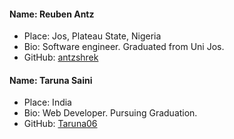 #### Name: Reuben Antz
 - Place: Jos, Plateau State, Nigeria
 - Bio: Software engineer. Graduated from Uni Jos.
 - GitHub: [antzshrek](https://github.com/antzshrek)

#### Name: Taruna Saini
 - Place: India
 - Bio: Web Developer. Pursuing Graduation.
 - GitHub: [Taruna06](https://github.com/Taruna06)
